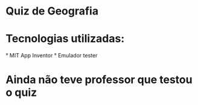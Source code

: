 # Quiz de Geografia

# Tecnologias utilizadas:
° MIT App Inventor
° Emulador tester

# Ainda não teve professor que testou o quiz
